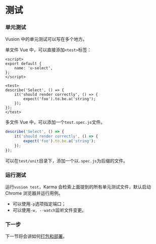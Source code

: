 # 测试

### 单元测试

Vusion 中的单元测试可以写在多个地方。

单文件 Vue 中，可以直接添加`<test>`标签：

``` xhtml
<script>
export default {
    name: 'u-select',
};
</script>

<test>
describe('Select', () => {
    it('should render correctly', () => {
        expect('foo').to.be.a('string');
    });
});
</test>
```

多文件 Vue 中，可以添加一个`test.spec.js`文件。

``` js
describe('Select', () => {
    it('should render correctly', () => {
        expect('foo').to.be.a('string');
    });
});
```

可以在`test/unit`目录下，添加一个以`.spec.js`为后缀的文件。

### 运行测试

运行`vusion test`，Karma 会检索上面提到的所有单元测试文件，默认启动 Chrome 浏览器并运行用例。

- 可以使用`-p`选项指定端口；
- 可以使用`-w, --watch`监听文件变更。

### 下一步

下一节将会讲如何[打包和部署](/guides/deployment)。
